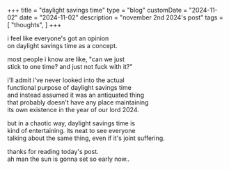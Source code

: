 +++
title = "daylight savings time"
type = "blog"
customDate = "2024-11-02"
date = "2024-11-02"
description = "november 2nd 2024's post"
tags = [
    "thoughts",
]
+++

i feel like everyone's got an opinion\
on daylight savings time as a concept.

most people i know are like, "can we just\
stick to one time? and just not fuck with it?"

i'll admit i've never looked into the actual\
functional purpose of daylight savings time\
and instead assumed it was an antiquated thing\
that probably doesn't have any place maintaining\
its own existence in the year of our lord 2024.

but in a chaotic way, daylight savings time is\
kind of entertaining. its neat to see everyone\
talking about the same thing, even if it's joint suffering.

thanks for reading today's post.\
ah man the sun is gonna set so early now..